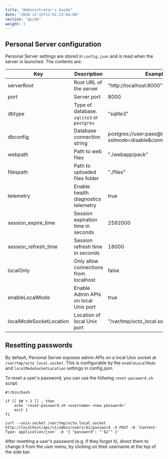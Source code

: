 ```yaml
---
title: "Administrator's Guide"
date: "2020-12-15T12:01:23-04:00"
section: "guide"
weight: 3
---
```


## Personal Server configuration

Personal Server settings are stored in `config.json` and is read when the server is launched. The contents are:

| Key      | Description | Example |
| -----------   | ----------- | ---
| serverRoot    | Root URL of the server    | "http://localhost:8000"
| port          | Server port               | 8000
| dbtype        | Type of database. `sqlite3` or `postgres` | "sqlite3"
| dbconfig      | Database connection string    | postgres://user:pass@localhost/boards?sslmode=disable&connect_timeout=10
| webpath       | Path to web files         | "./webapp/pack"
| filespath     | Path to uploaded files folder | "./files"
| telemetry     | Enable health diagnostics telemetry | true
| session_expire_time | Session expiration time in seconds | 2592000
| session_refresh_time  | Session refresh time in seconds | 18000
| localOnly | Only allow connections from localhost | false
| enableLocalMode | Enable Admin APIs on local Unix port | true
| localModeSocketLocation | Location of local Unix port | "/var/tmp/octo_local.socket"


## Resetting passwords

By default, Personal Server exposes admin APIs on a local Unix socket at `/var/tmp/octo_local.socket`. This is configurable by the `enableLocalMode` and `localModeSocketLocation` settings in config.json.

To reset a user's password, you can use the follwing `reset-password.sh` script:

```
#!/bin/bash

if [[ $# < 2 ]] ; then
    echo 'reset-password.sh <username> <new password>'
    exit 1
fi

curl --unix-socket /var/tmp/octo_local.socket http://localhost/api/v1/admin/users/$1/password -X POST -H 'Content-Type: application/json' -d '{ "password": "'$2'" }'
```

After resetting a user's password (e.g. if they forgot it), direct them to change it from the user menu, by clicking on their username at the top of the side bar.
